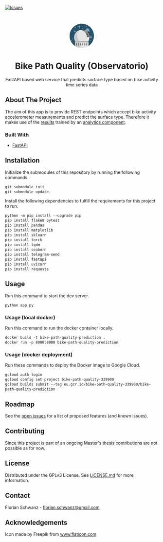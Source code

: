 [![Issues](https://img.shields.io/github/issues/fom-big-data-bike-path-quality/fom-big-data-bike-path-quality-prediction)](https://github.com/fom-big-data-bike-path-quality/fom-big-data-bike-path-quality-prediction/issues)

<br />
<p align="center">
  <a href="https://github.com/fom-big-data-bike-path-quality/fom-big-data-bike-path-quality-prediction">
    <img src="./logo.png" alt="Logo" width="80" height="80">
  </a>

  <h1 align="center">Bike Path Quality (Observatorio)</h1>

  <p align="center">
    FastAPI based web service that predicts surface type based on bike activity time series data
  </p>
</p>

## About The Project

The aim of this app is to provide REST endpoints which accept bike activity accelerometer measurements and predict the surface type. 
Therefore it makes use of the [results](https://github.com/fom-big-data-bike-path-quality/fom-big-data-bike-path-quality-results) trained by an
 [analytics component](https://github.com/fom-big-data-bike-path-quality/fom-big-data-bike-path-quality-analytics).

### Built With

* [FastAPI](https://fastapi.tiangolo.com/)

## Installation

Initialize the submodules of this repository by running the following commands.

```shell script
git submodule init
git submodule update
```

Install the following dependencies to fulfill the requirements for this project to run.

```shell script
python -m pip install --upgrade pip
pip install flake8 pytest
pip install pandas
pip install matplotlib
pip install sklearn
pip install torch
pip install tqdm
pip install seaborn
pip install telegram-send
pip install fastapi
pip install uvicorn
pip install requests
```

## Usage

Run this command to start the dev server.

```shell script
python app.py
```

### Usage (local docker)

Run this command to run the docker container locally.

```shell
docker build -t bike-path-quality-prediction .
docker run -p 8000:8000 bike-path-quality-prediction
```

### Usage (docker deployment)

Run these commands to deploy the Docker image to Google Cloud.

```shell
gcloud auth login
gcloud config set project bike-path-quality-339900
gcloud builds submit --tag eu.gcr.io/bike-path-quality-339900/bike-path-quality-prediction
```

## Roadmap

See the [open issues](https://github.com/fom-big-data-bike-path-quality/fom-big-data-bike-path-quality-prediction/issues) for a list of proposed features
 (and known issues).

## Contributing

Since this project is part of an ongoing Master's thesis contributions are not possible as for now.

## License

Distributed under the GPLv3 License. See [LICENSE.md](./LICENSE.md) for more information.

## Contact

Florian Schwanz - florian.schwanz@gmail.com

## Acknowledgements

Icon made by Freepik from www.flaticon.com
